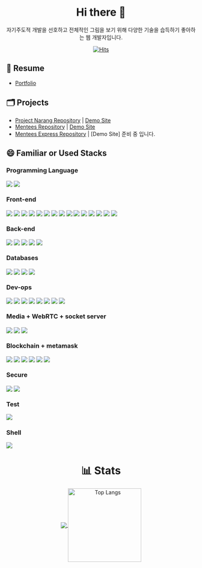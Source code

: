 
<!--
**kkn1125/kkn1125** is a ✨ _special_ ✨ repository because its `README.md` (this file) appears on your GitHub profile.

Here are some ideas to get you started:

- 🔭 I’m currently working on ...
- 🌱 I’m currently learning ...
- 👯 I’m looking to collaborate on ...
- 🤔 I’m looking for help with ...
- 💬 Ask me about ...
- 📫 How to reach me: ...
- 😄 Pronouns: ...
- ⚡ Fun fact: ...
-->

<h1 align="center">Hi there 👋</h1>

<p align="center">자기주도적 개발을 선호하고 전체적인 그림을 보기 위해 다양한 기술을 습득하기 좋아하는 웹 개발자입니다.</p>

<div align="center">
  
[![Hits](https://hits.seeyoufarm.com/api/count/incr/badge.svg?url=https%3A%2F%2Fgithub.com%2Fkkn1125%2F&count_bg=%23B8852F&title_bg=%23EE4646&icon=smugmug.svg&icon_color=%23FFFFFF&title=hits&edge_flat=true)](https://hits.seeyoufarm.com)
  
</div>

<h2>📑 Resume</h1>

- [Portfolio](https://kkn1125.github.io/portfolio)

<h2>🗂️ Projects</h1>

- [Project Narang Repository](https://github.com/kkn1125/narang) | [Demo Site](https://narang.ml)
- [Mentees Repository](https://github.com/kkn1125/mentees) | [Demo Site](https://menteesprj.herokuapp.com/)
- [Mentees Express Repository](https://github.com/kkn1125/mentees-express) | [Demo Site] 준비 중 입니다.

<h2>😄 Familiar or Used Stacks</h1>

<p align="center">
  <h3>Programming Language</h3>
  <span>
    <img align="center" src="https://img.shields.io/badge/Java-007396?style=flat-square&logo=Java&logoColor=white"/>
    <img align="center" src="https://img.shields.io/badge/Python-407dae?style=flat-square&logo=Python&logoColor=white"/>
  </span>
  
  <h3>Front-end</h3>
  <span>
    <img align="center" src="https://img.shields.io/badge/HTML5-E34F26?style=flat-square&logo=HTML5&logoColor=white"/>
    <img align="center" src="https://img.shields.io/badge/CSS3-1572B6?style=flat-square&logo=CSS3&logoColor=white"/>
    <img align="center" src="https://img.shields.io/badge/JavaScript-F7DF1E?style=flat-square&logo=JavaScript&logoColor=white"/>
    <img align="center" src="https://img.shields.io/badge/React-61DAFB?style=flat-square&logo=React&logoColor=white"/>
    <img align="center" src="https://img.shields.io/badge/Next-black?style=flat-square&logo=Next.js&logoColor=ffffff"/>
    <img align="center" src="https://img.shields.io/badge/Redux-purple?style=flat-square&logo=Redux&logoColor=white"/>
    <img align="center" src="https://img.shields.io/badge/Vue.js-4FC08D?style=flat-square&logo=Vue.js&logoColor=white"/>
    <img align="center" src="https://img.shields.io/badge/Nuxt.js-00DC82?style=flat-square&logo=Nuxt.js&logoColor=white"/>
    <img align="center" src="https://img.shields.io/badge/Svelte-FF3E00?style=flat-square&logo=Svelte&logoColor=white"/>
    <img align="center" src="https://img.shields.io/badge/TypeScript-3178C6?style=flat-square&logo=TypeScript&logoColor=white"/>
    <img align="center" src="https://img.shields.io/badge/Gatsby-663399?style=flat-square&logo=Gatsby&logoColor=white"/>
    <img align="center" src="https://img.shields.io/badge/MUI-007FFF?style=flat-square&logo=MUI&logoColor=white"/>
    <img align="center" src="https://img.shields.io/badge/ANTD-0170FE?style=flat-square&logo=Ant%20Design&logoColor=white"/>
    <img align="center" src="https://img.shields.io/badge/Semantic%20UI%20React-35BDB2?style=flat-square&logo=Semantic%20UI%20React&logoColor=white"/>
    <img align="center" src="https://img.shields.io/badge/Jekyll-CC0000?style=flat-square&logo=Jekyll&logoColor=white"/>
  </span>
  
  <h3>Back-end</h3>
  <span>
    <img align="center" src="https://img.shields.io/badge/Django-0c4b33?style=flat-square&logo=Django&logoColor=white"/>
    <img align="center" src="https://img.shields.io/badge/Spring-6DB33F?style=flat-square&logo=Spring&logoColor=white"/>
    <img align="center" src="https://img.shields.io/badge/Spring%20Boot-6DB33F?style=flat-square&logo=Spring%20Boot&logoColor=white"/>
    <img align="center" src="https://img.shields.io/badge/Node.js-339933?style=flat-square&logo=Node.js&logoColor=white"/>
    <img align="center" src="https://img.shields.io/badge/Express-000000?style=flat-square&logo=Express&logoColor=white"/>
  </span>
  
  <h3>Databases</h3>
  <span>
    <img align="center" src="https://img.shields.io/badge/MySQL-4479A1?style=flat-square&logo=MySQL&logoColor=white"/>
    <img align="center" src="https://img.shields.io/badge/PostgreSQL-4169E1?style=flat-square&logo=PostgreSQL&logoColor=white"/>
    <img align="center" src="https://img.shields.io/badge/MongoDB-47A248?style=flat-square&logo=MongoDB&logoColor=white"/>
    <img align="center" src="https://img.shields.io/badge/GraphQL-E10098?style=flat-square&logo=GraphQL&logoColor=white"/>
  </span>
  
  <h3>Dev-ops</h3>
  <span>
    <img align="center" src="https://img.shields.io/badge/Git-F05032?style=flat-square&logo=Git&logoColor=white"/>
    <img align="center" src="https://img.shields.io/badge/GitHub-181717?style=flat-square&logo=GitHub&logoColor=white"/>
    <img align="center" src="https://img.shields.io/badge/GitLab-FC6D26?style=flat-square&logo=GitLab&logoColor=white"/>
    <img align="center" src="https://img.shields.io/badge/npm-CB3837?style=flat-square&logo=npm&logoColor=white"/>
    <img align="center" src="https://img.shields.io/badge/Yarn-2C8EBB?style=flat-square&logo=Yarn&logoColor=white"/>
    <img align="center" src="https://img.shields.io/badge/Apache%20Maven-C71A36?style=flat-square&logo=Apache%20Maven&logoColor=white"/>
    <img align="center" src="https://img.shields.io/badge/Chocolatey-80B5E3?style=flat-square&logo=Chocolatey&logoColor=white"/>
    <img align="center" src="https://img.shields.io/badge/Docker-2496ED?style=flat-square&logo=Docker&logoColor=white"/>
  </span>
  
  <h3>Media + WebRTC + socket server</h3>
  <span>
    <img align="center" src="https://img.shields.io/badge/Socket.io-010101?style=flat-square&logo=Socket.io&logoColor=white"/>
    <img align="center" src="https://img.shields.io/badge/WebRTC-333333?style=flat-square&logo=WebRTC&logoColor=white"/>
    <img align="center" src="https://img.shields.io/badge/FFmpeg-007808?style=flat-square&logo=FFmpeg&logoColor=white"/>
  </span>
  
  <h3>Blockchain + metamask</h3>
  <span>
    <img align="center" src="https://img.shields.io/badge/Web3.js-F16822?style=flat-square&logo=Web3.js&logoColor=white"/>
    <img align="center" src="https://img.shields.io/badge/Blockchain-121D33?style=flat-square&logo=Blockchain.com&logoColor=white"/>
    <img align="center" src="https://img.shields.io/badge/IPFS-65C2CB?style=flat-square&logo=IPFS&logoColor=white"/>
    <img align="center" src="https://img.shields.io/badge/MetaMask-FB542B?style=flat-square&logo=MetaMask&logoColor=white"/>
    <img align="center" src="https://img.shields.io/badge/Ganache.js-e4a663?style=flat-square&logo=Ganache.js&logoColor=white"/>
    <img align="center" src="https://img.shields.io/badge/Truffle-5e464d?style=flat-square&logo=Truffle.js&logoColor=white"/>
    
  </span>
  
  <h3>Secure</h3>
  <span>
    <img align="center" src="https://img.shields.io/badge/JWT-333333?style=flat-square&logo=JSON%20Web%20Tokens&logoColor=white"/>
    <img align="center" src="https://img.shields.io/badge/NextAuth.js-8016d7?style=flat-square&logo=NextAuth.js&logoColor=1bb4e4"/>
  </span>
  
  <h3>Test</h3>
  <span>
    <img align="center" src="https://img.shields.io/badge/Jest-C21325?style=flat-square&logo=Jest&logoColor=white"/>
  </span>
  
  <h3>Shell</h3>
  <span>
    <img align="center" src="https://img.shields.io/badge/Shell-FFD500?style=flat-square&logo=Shell&logoColor=white"/>
  </span>
</p>

<h1 align="center">📊 Stats</h1>
<p align="center">
  <a href="https://github.com/kkn1125/github-readme-stats">
    <img align="center" src="https://github-readme-stats.vercel.app/api?username=kkn1125&show_icons=true&theme=cobalt&locale=kr" />
  </a>
  <a href="https://github.com/kkn1125/github-readme-stats">
    <img align="center" alt="Top Langs" src="https://github-readme-stats.vercel.app/api/top-langs/?username=kkn1125&layout=compact&theme=cobalt&locale=kr" height="195" />
  </a>
  
</p>

<!--

<h1 align="center">📌 Pinned</h1>

<p align="center">

  <a href="https://github.com/kkn1125/mkDocumentifyJS">
    <img height="150" width="400" align="center" src="https://github-readme-stats.vercel.app/api/pin/?username=kkn1125&show_owner=true&repo=mkDocumentifyJS" />
  </a>
  <a href="https://github.com/kkn1125/treeparser">
    <img height="150" width="400" align="center" src="https://github-readme-stats.vercel.app/api/pin/?username=kkn1125&show_owner=true&repo=treeparser" />
  </a>
  <a href="https://github.com/kkn1125/kkn1125.github.io">
    <img height="150" width="400" align="center" src="https://github-readme-stats.vercel.app/api/pin/?username=kkn1125&show_owner=true&repo=kkn1125.github.io" />
  </a>
  <a href="https://github.com/kkn1125/project-django">
    <img height="150" width="400" align="center" src="https://github-readme-stats.vercel.app/api/pin/?username=kkn1125&show_owner=true&repo=project-django" />
  </a>
  <a href="https://github.com/kkn1125/typer">
    <img height="150" width="400" align="center" src="https://github-readme-stats.vercel.app/api/pin/?username=kkn1125&show_owner=true&repo=typer" />
  </a>
  
</p> -->
